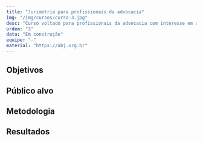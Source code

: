 ```yaml
---
title: "Jurimetria para profissionais da advocacia"
img: "/img/cursos/curso-3.jpg"
desc: "Curso voltado para profissionais da advocacia com interesse em aplicar análise de dados em suas atividades."
ordem: "3"
data: "Em construção"
equipe: "-"
material: "https://abj.org.br"
---
```


## Objetivos

## Público alvo

## Metodologia

## Resultados

